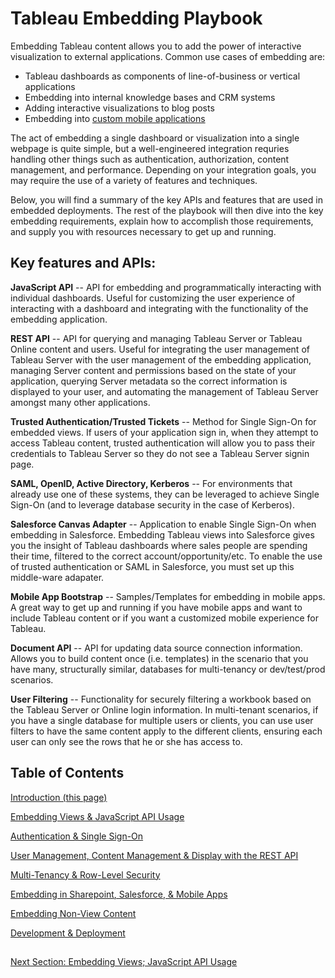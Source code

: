 # Tableau Embedding Playbook

Embedding Tableau content allows you to add the power of interactive visualization to external applications. Common use cases of embedding are:
* Tableau dashboards as components of line-of-business or vertical applications
* Embedding into internal knowledge bases and CRM systems
* Adding interactive visualizations to blog posts
* Embedding into [custom mobile applications](https://github.com/tableau/embedding-playbook/blob/master/pages/05_embedding_in_other_apps.md#embedding-into-mobile-apps)

The act of embedding a single dashboard or visualization into a single webpage is quite simple, but a well-engineered integration requries handling other things such as authentication, authorization, content management, and performance. Depending on your integration goals, you may require the use of a variety of features and techniques.

Below, you will find a summary of the key APIs and features that are used in embedded deployments. The rest of the playbook will then dive into the key embedding requirements, explain how to accomplish those requirements, and supply you with resources necessary to get up and running.

## Key features and APIs:
**JavaScript API** -- API for embedding and programmatically interacting with individual dashboards. Useful for customizing the user experience of interacting with a dashboard and integrating with the functionality of the embedding application.

**REST API** -- API for querying and managing Tableau Server or Tableau Online content and users. Useful for integrating the user management of Tableau Server with the user management of the embedding application, managing Server content and permissions based on the state of your application, querying Server metadata so the correct information is displayed to your user, and automating the management of Tableau Server amongst many other applications.

**Trusted Authentication/Trusted Tickets** -- Method for Single Sign-On for embedded views. If users of your application sign in, when they attempt to access Tableau content, trusted authentication will allow you to pass their credentials to Tableau Server so they do not see a Tableau Server signin page.

**SAML, OpenID, Active Directory, Kerberos** -- For environments that already use one of these systems, they can be leveraged to achieve Single Sign-On (and to leverage database security in the case of Kerberos).

**Salesforce Canvas Adapter** -- Application to enable Single Sign-On when embedding in Salesforce. Embedding Tableau views into Salesforce gives you the insight of Tableau dashboards where sales people are spending their time, filtered to the correct account/opportunity/etc. To enable the use of trusted authentication or SAML in Salesforce, you must set up this middle-ware adapater.

**Mobile App Bootstrap** -- Samples/Templates for embedding in mobile apps. A great way to get up and running if you have mobile apps and want to include Tableau content or if you want a customized mobile experience for Tableau.

**Document API** -- API for updating data source connection information. Allows you to build content once (i.e. templates) in the scenario that you have many, structurally similar, databases for multi-tenancy or dev/test/prod scenarios.

**User Filtering** -- Functionality for securely filtering a workbook based on the Tableau Server or Online login information. In multi-tenant scenarios, if you have a single database for multiple users or clients, you can use user filters to have the same content apply to the different clients, ensuring each user can only see the rows that he or she has access to.

## Table of Contents

[Introduction (this page)](https://github.com/tableau/embedding-playbook)

[Embedding Views & JavaScript API Usage](pages/01_embedding_and_jsapi.md)

[Authentication & Single Sign-On](pages/02_auth_and_sso.md)

[User Management, Content Management & Display with the REST API](pages/03_server_management_and_restapi.md)

[Multi-Tenancy & Row-Level Security](pages/04_multitenancy_and_rls.md)

[Embedding in Sharepoint, Salesforce, & Mobile Apps](pages/05_embedding_in_other_apps.md)

[Embedding Non-View Content](pages/06_embedding_non_view_content.md)

[Development & Deployment](pages/07_development_and_deployment.md)

##

[Next Section: Embedding Views; JavaScript API Usage](pages/01_embedding_and_jsapi.md)